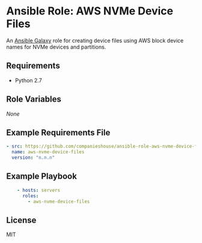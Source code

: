# Ansible Role: AWS NVMe Device Files

An [Ansible Galaxy](https://galaxy.ansible.com/) role for creating device files using AWS block device names for NVMe devices and partitions.

## Requirements

* Python 2.7

## Role Variables

*None*

## Example Requirements File

```yml
- src: https://github.com/companieshouse/ansible-role-aws-nvme-device-files
  name: aws-nvme-device-files
  version: "n.n.n"
```

## Example Playbook

```yml
    - hosts: servers
      roles:
        - aws-nvme-device-files
```

## License

MIT
